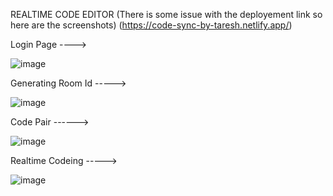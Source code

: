 REALTIME CODE EDITOR
(There is some issue with the deployement link so here are the screenshots)
(https://code-sync-by-taresh.netlify.app/)

Login Page ---->

![image](https://github.com/Tarezh/realtime-code-editor/assets/100041569/17583b59-59bd-4951-9e2b-0645e3cde8e6)

Generating Room Id ----->

![image](https://github.com/Tarezh/realtime-code-editor/assets/100041569/ed4d98dd-17d0-43bc-af58-0aa62d6b8df8)

Code Pair ------>

![image](https://github.com/Tarezh/realtime-code-editor/assets/100041569/d1724c89-cb1f-420a-b44a-ab9810a9417b)

Realtime Codeing ----->

![image](https://github.com/Tarezh/realtime-code-editor/assets/100041569/9dc70d59-56a7-46f5-af34-73379032b49c)

